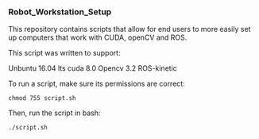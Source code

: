 ### Robot_Workstation_Setup

This repository contains scripts that allow for end users to more easily set up computers that work with CUDA, openCV and ROS.

This script was written to support: 

Unbuntu 16.04 lts
cuda 8.0
Opencv 3.2
ROS-kinetic

To run a script, make sure its permissions are correct:

`chmod 755 script.sh`

Then, run the script in bash:

`./script.sh`

